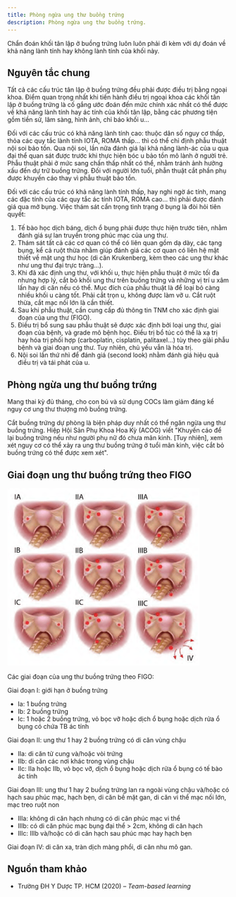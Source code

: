 ```yaml
---
title: Phòng ngừa ung thư buồng trứng
description: Phòng ngừa ung thư buồng trứng.
---
```


Chẩn đoán khối tân lập ở buồng trứng luôn luôn phải đi kèm với dự đoán về khả năng lành tính hay không lành tính của khối này.

## Nguyên tắc chung

Tất cả các cấu trúc tân lập ở buồng trứng đều phải được điều trị bằng ngoại khoa. Điểm quan trọng nhất khi tiến hành điều trị ngoại khoa các khối tân lập ở buồng trứng là cố gắng ước đoán đến mức chính xác nhất có thể được về khả năng lành tính hay ác tính của khối tân lập, bằng các phương tiện gồm tiền sử, lâm sàng, hình ảnh, chỉ báo khối u…

Đối với các cấu trúc có khả năng lành tính cao: thuộc dân số nguy cơ thấp, thỏa các quy tắc lành tính IOTA, ROMA thấp… thì có thể chỉ định phẫu thuật nội soi bảo tồn. Qua nội soi, lần nữa đánh giá lại khả năng lành-ác của u qua đại thể quan sát được trước khi thực hiện bóc u bảo tồn mô lành ở người trẻ. Phẫu thuật phải ở mức sang chấn thấp nhất có thể, nhằm tránh ảnh hưởng xấu đến dự trữ buồng trứng. Đối với người lớn tuổi, phẫn thuật cắt phần phụ được khuyến cáo thay vì phẫu thuật bảo tồn.

Đối với các cấu trúc có khả năng lành tính thấp, hay nghi ngờ ác tính, mang các đặc tính của các quy tắc ác tính IOTA, ROMA cao… thì phải được đánh giá qua mở bụng. Việc thám sát cẩn trọng tình trạng ở bụng là đòi hỏi tiên quyết:

1. Tế bào học dịch báng, dịch ổ bụng phải được thực hiện trước tiên, nhằm đánh giá sự lan truyền trong phúc mạc của ung thư.
2. Thám sát tất cả các cơ quan có thể có liên quan gồm dạ dày, các tạng bụng, kể cả ruột thừa nhằm giúp đánh giá các cơ quan có liên hệ mật thiết về mặt ung thư học (di căn Krukenberg, kèm theo các ung thư khác như ung thư đại trực tràng…).
3. Khi đã xác định ung thư, với khối u, thực hiện phẫu thuật ở mức tối đa nhưng hợp lý, cắt bỏ khối ung thư trên buồng trứng và những vị trí u xâm lấn hay di căn nếu có thể. Mục đích của phẫu thuật là để loại bỏ càng nhiều khối u càng tốt. Phải cắt trọn u, không được làm vỡ u. Cắt ruột thừa, cắt mạc nối lớn là cần thiết.
4. Sau khi phẫu thuật, cần cung cấp đủ thông tin TNM cho xác định giai đoạn của ung thư (FIGO).
5. Điều trị bổ sung sau phẫu thuật sẽ được xác định bởi loại ung thư, giai đoạn của bệnh, và grade mô bệnh học. Điều trị bổ túc có thể là xạ trị hay hóa trị phối hợp (carboplatin, cisplatin, palitaxel…) tùy theo giải phẫu bệnh và giai đoạn ung thư. Tuy nhiên, chủ yếu vẫn là hóa trị.
6. Nội soi lần thứ nhì để đánh giá (second look) nhằm đánh giá hiệu quả điều trị và tái phát của u.

## Phòng ngừa ung thư buồng trứng

Mang thai kỳ đủ tháng, cho con bú và sử dụng COCs làm giảm đáng kể nguy cơ ung thư thượng mô buồng trứng.

Cắt buồng trứng dự phòng là biện pháp duy nhất có thể ngăn ngừa ung thư buồng trứng. Hiệp Hội Sản Phụ Khoa Hoa Kỳ (ACOG) viết "Khuyến cáo để lại buồng trứng nếu như người phụ nữ đó chưa mãn kinh. [Tuy nhiên], xem xét nguy cơ có thể xảy ra ung thư buồng trứng ở tuổi mãn kinh, việc cắt bỏ buồng trứng có thể được xem xét".

## Giai đoạn ung thư buồng trứng theo FIGO

![Phân loại giai đoạn ung thư buồng trứng theo FIGO](../../../../assets/phu-khoa/phong-ngua-ung-thu-buong-trung/giai-doan-ung-thu-buong-trung-theo-figo.png)

Các giai đoạn của ung thư buồng trứng theo FIGO:

Giai đoạn I: giới hạn ở buồng trứng

- Ia: 1 buồng trứng
- Ib: 2 buồng trứng
- Ic: 1 hoặc 2 buồng trứng, vỏ bọc vỡ hoặc dịch ổ bụng hoặc dịch rửa ổ bụng có chứa TB ác tính

Giai đoạn II: ung thư 1 hay 2 buồng trứng có di căn vùng chậu

- IIa: di căn tử cung và/hoặc vòi trứng
- IIb: di căn các nơi khác trong vùng chậu
- IIc: IIa hoặc IIb, vỏ bọc vỡ, dịch ổ bụng hoặc dịch rửa ổ bụng có tế bào ác tính

Giai đoạn III: ung thư 1 hay 2 buồng trứng lan ra ngoài vùng chậu và/hoặc có hạch sau phúc mạc, hạch bẹn, di căn bề mặt gan, di căn vi thể mạc nối lớn, mạc treo ruột non

- IIIa: không di căn hạch nhưng có di căn phúc mạc vi thể
- IIIb: có di căn phúc mạc bụng đại thể > 2cm, không di căn hạch
- IIIc: IIIb và/hoặc có di căn hạch sau phúc mạc hay hạch bẹn

Giai đoạn IV: di căn xa, tràn dịch màng phổi, di căn nhu mô gan.

## Nguồn tham khảo

- Trường ĐH Y Dược TP. HCM (2020) – _Team-based learning_
